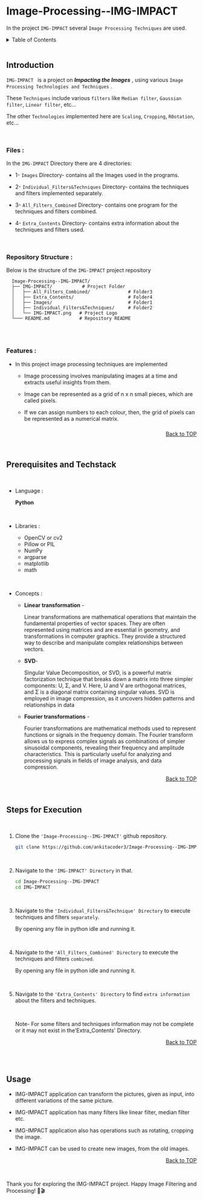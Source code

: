 # Image-Processing--IMG-IMPACT

In the project ```IMG-IMPACT``` several    ```Image Processing Techniques``` are used.



<details>
  <summary color= blue >Table of Contents</summary>
<li> <a href="#a1">Introduction</a></li>
<li> <a href="#a2"> Prerequisites and Techstack</a></li>
<li> <a href="#a3"> Steps for Execution </a></li>
<li>  <a href="#a4">Usage</a></li>
<a href="#end"><u><i>Skip to END...</i></u></a>
</details>
</br>

<a name="a1"></a>
## Introduction
```IMG-IMPACT ``` is a project on <i> **Impacting the Images** </i>, using various ```Image Processing Technologies and Techniques``` .

These ```Techniques``` include various ```filters``` like ```Median filter```, ```Gaussian filter```, ```Linear filter```, etc... 

The other ```Technologies``` implemented here are ```Scaling```, ```Cropping```, ```R0otation```, etc... 

</br>


### <b>Files :</b>

  In the ```IMG-IMPACT``` Directory there are 4 directories:
  
  - 1- ```Images``` Directory- contains all the Images used in the programs.
    
  - 2- ```Individual_Filters&Techniques``` Directory- contains the techniques and filters implemented separately.
    
  - 3- ```All_Filters_Combined``` Directory- contains one program for the techniques and filters combined.
    
  - 4- ```Extra_Contents``` Directory- contains extra information about the techniques and filters used.

</br>

### <b>Repository Structure :</b>

  Below is the structure of the ```IMG-IMPACT``` project repository
  
  ```plaintext
    Image-Processing--IMG-IMPACT/
    ├── IMG-IMPACT/           # Project Folder             
    │   ├── All_Filters_Combined/              # Folder3
    │   ├── Extra_Contents/                    # Folder4
    │   ├── Images/                            # Folder1
    │   ├── Individual_Filters&Techniques/     # Folder2
    │   └── IMG-IMPACT.png   # Project Logo     
    └─── README.md           # Repository README
    
  ```

</br>



### <b>Features :</b>

  - In this project image processing techniques are implemented
      
    - Image processing involves manipulating images at a time and extracts useful insights from them.
      
    - Image can be represented as a grid of n x n small pieces, which are called pixels.
      
    - If we can assign numbers to each colour, then, the grid of pixels can be represented as a numerical matrix.
 ###
###

###
###

  <p align="right"><a href="#readme-top">Back to TOP</a></p>
  </br>

<!--
## Objective
* To transform an image to implement techniques, like image rotation, cropping, image smoothening, filters etc
* The techniques mentioned above are implemented using concepts such as linear transformation and SVD
###
###
  -->

  
<a name="a2"></a>
## Prerequisites and Techstack

<br>
    
  * Language :

    **Python**

<br>

  * Libraries :

    
    * OpenCV or cv2
    * Pillow or PIL
    * NumPy
    * argparse
    * matplotlib
    * math


<br>

  * Concepts :

    
      * **Linear transformation** -

        Linear transformations are mathematical operations that maintain the fundamental properties of vector spaces.
        They are often represented using matrices and are essential in geometry, and transformations in computer graphics.
        They provide a structured way to describe and manipulate complex relationships between vectors.
        
      * **SVD**-
   
        Singular Value Decomposition, or SVD, is a powerful matrix factorization technique that breaks down a matrix into three simpler components: U, Σ, and V.
        Here, U and V are orthogonal matrices, and Σ is a diagonal matrix containing singular values.
        SVD is employed in image compression, as it uncovers hidden patterns and relationships in data
        
      * **Fourier transformations** -
   
        Fourier transformations are mathematical methods used to represent functions or signals in the frequency domain.
        The Fourier transform allows us to express complex signals as combinations of simpler sinusoidal components, revealing their frequency and amplitude characteristics.
        This is particularly useful for analyzing and processing signals in fields of image analysis, and data compression.



  <p align="right"><a href="#readme-top">Back to TOP</a></p>
  </br>
  
  

<a name="a3"></a> 
## Steps for Execution

<br>

  1. Clone the ```'Image-Processing--IMG-IMPACT'``` github repository.
     ```sh
     git clone https://github.com/ankitacoder3/Image-Processing--IMG-IMPACT.git
      ```
     <br>
     
 2. Navigate to the ```'IMG-IMPACT' Directory``` in that.
    ```sh
    cd Image-Processing--IMG-IMPACT
    cd IMG-IMPACT
    ```
<br>

  3. Navigate to the ```'Individual_Filters&Technique' Directory``` to execute techniques and filters ```separately```.

     By opening any file in python idle and running it.

     <br>
     
4. Navigate to the ```'All_Filters_Combined' Directory``` to execute the techniques and filters ```combined```.
  
   By opening any file in python idle and running it.

   <br>
   
 5. Navigate to the ```'Extra_Contents' Directory``` to find ```extra information``` about the filters and techniques.

    <br>
    
    Note- For some filters and techniques information may not be complete or it may not exist in the'Extra_Contents' Directory.
  
  
  
  <p align="right"><a href="#readme-top">Back to TOP</a></p>
  </br>
   </br>

<a name="a4"></a>
## Usage



* IMG-IMPACT application can transform the pictures, given as input, into different variations of the same picture.

  
* IMG-IMPACT application has many filters like linear filter, median filter etc.

  
* IMG-IMPACT application also has operations such as rotating, cropping the image.

  
* IMG-IMPACT can be used to create new images, from the old images.

  <p align="right"><a href="#readme-top">Back to TOP</a></p>
  </br>
<a name="end"></a>
Thank you for exploring the IMG-IMPACT project. Happy Image Filtering and Processing! 🍿🎬

